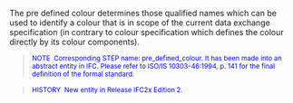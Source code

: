 ﻿The pre defined colour determines those qualified names which can be used to identify a colour that is in scope of the current data exchange specification (in contrary to colour specification which defines the colour directly by its colour components).

> <font color="#0000ff"><small>
NOTE&nbsp; Corresponding STEP name: pre_defined_colour. It has been
made
into an abstract entity in IFC. Please refer to ISO/IS 10303-46:1994,
p. 141 for the final definition of the formal standard.</small> </font>

> <small> <font color="#0000ff">HISTORY&nbsp;
New entity in Release IFC2x Edition 2.</font> </small>
